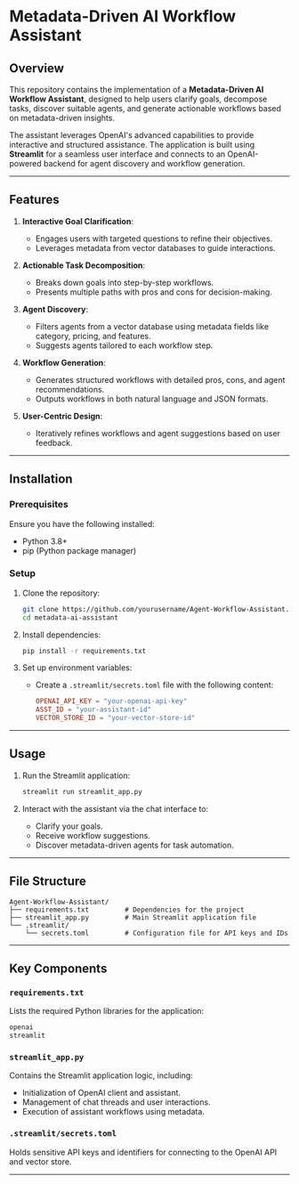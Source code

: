 # Metadata-Driven AI Workflow Assistant

## Overview
This repository contains the implementation of a **Metadata-Driven AI Workflow Assistant**, designed to help users clarify goals, decompose tasks, discover suitable agents, and generate actionable workflows based on metadata-driven insights.

The assistant leverages OpenAI's advanced capabilities to provide interactive and structured assistance. The application is built using **Streamlit** for a seamless user interface and connects to an OpenAI-powered backend for agent discovery and workflow generation.

---

## Features

1. **Interactive Goal Clarification**: 
   - Engages users with targeted questions to refine their objectives.
   - Leverages metadata from vector databases to guide interactions.

2. **Actionable Task Decomposition**:
   - Breaks down goals into step-by-step workflows.
   - Presents multiple paths with pros and cons for decision-making.

3. **Agent Discovery**:
   - Filters agents from a vector database using metadata fields like category, pricing, and features.
   - Suggests agents tailored to each workflow step.

4. **Workflow Generation**:
   - Generates structured workflows with detailed pros, cons, and agent recommendations.
   - Outputs workflows in both natural language and JSON formats.

5. **User-Centric Design**:
   - Iteratively refines workflows and agent suggestions based on user feedback.

---

## Installation

### Prerequisites
Ensure you have the following installed:
- Python 3.8+
- pip (Python package manager)

### Setup
1. Clone the repository:
   ```bash
   git clone https://github.com/yourusername/Agent-Workflow-Assistant.git
   cd metadata-ai-assistant
   ```

2. Install dependencies:
   ```bash
   pip install -r requirements.txt
   ```

3. Set up environment variables:
   - Create a `.streamlit/secrets.toml` file with the following content:
     ```toml
     OPENAI_API_KEY = "your-openai-api-key"
     ASST_ID = "your-assistant-id"
     VECTOR_STORE_ID = "your-vector-store-id"
     ```

---

## Usage

1. Run the Streamlit application:
   ```bash
   streamlit run streamlit_app.py
   ```

2. Interact with the assistant via the chat interface to:
   - Clarify your goals.
   - Receive workflow suggestions.
   - Discover metadata-driven agents for task automation.

---

## File Structure

```
Agent-Workflow-Assistant/
├── requirements.txt         # Dependencies for the project
├── streamlit_app.py         # Main Streamlit application file
└── .streamlit/
    └── secrets.toml         # Configuration file for API keys and IDs
```

---

## Key Components

### `requirements.txt`
Lists the required Python libraries for the application:
```txt
openai
streamlit
```

### `streamlit_app.py`
Contains the Streamlit application logic, including:
- Initialization of OpenAI client and assistant.
- Management of chat threads and user interactions.
- Execution of assistant workflows using metadata.

### `.streamlit/secrets.toml`
Holds sensitive API keys and identifiers for connecting to the OpenAI API and vector store.

---
